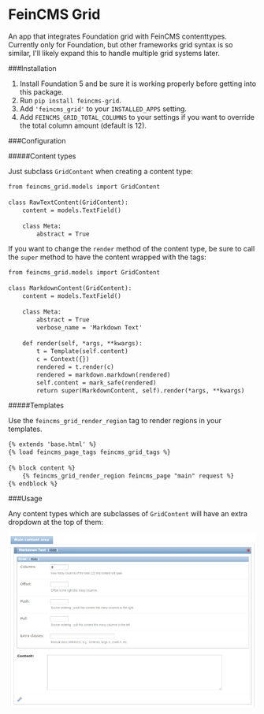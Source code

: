 # FeinCMS Grid
An app that integrates Foundation grid with FeinCMS contenttypes. Currently only for Foundation, but other frameworks grid syntax is so similar, I'll likely expand this to handle multiple grid systems later.

###Installation

1. Install Foundation 5 and be sure it is working properly before getting into this package.
2. Run `pip install feincms-grid`.
3. Add `'feincms_grid'` to your `INSTALLED_APPS` setting.
4. Add `FEINCMS_GRID_TOTAL_COLUMNS` to your settings if you want to override the total column amount (default is 12).

###Configuration

#####Content types

Just subclass `GridContent` when creating a content type:

    from feincms_grid.models import GridContent

    class RawTextContent(GridContent):
        content = models.TextField()

        class Meta:
            abstract = True
            
If you want to change the `render` method of the content type, be sure to call the `super` method to have the content wrapped with the tags:

    from feincms_grid.models import GridContent

    class MarkdownContent(GridContent):
        content = models.TextField()

        class Meta:
            abstract = True
            verbose_name = 'Markdown Text'

        def render(self, *args, **kwargs):
            t = Template(self.content)
            c = Context({})
            rendered = t.render(c)
            rendered = markdown.markdown(rendered)
            self.content = mark_safe(rendered)
            return super(MarkdownContent, self).render(*args, **kwargs)

#####Templates

Use the `feincms_grid_render_region` tag to render regions in your templates.

    {% extends 'base.html' %}
	{% load feincms_page_tags feincms_grid_tags %}

	{% block content %}
		{% feincms_grid_render_region feincms_page "main" request %}
	{% endblock %}

###Usage

Any content types which are subclasses of `GridContent` will have an extra dropdown at the top of them:

![usage preview](https://github.com/joshuajonah/feincms_grid/blob/master/feincms_grid.png)
